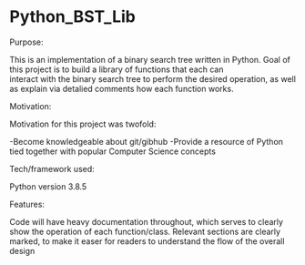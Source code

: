 # Python_BST_Lib

Purpose:

This is an implementation of a binary search tree written in Python. Goal of this project is to build a library of functions that each can  
interact with the binary search tree to perform the desired operation, as well as explain via detalied comments how each function works.

Motivation:

Motivation for this project was twofold: 
  
  -Become knowledgeable about git/gibhub
  -Provide a resource of Python tied together with popular Computer Science concepts

Tech/framework used:

  Python version 3.8.5
 
Features:

  Code will have heavy documentation throughout, which serves to clearly show the operation of each function/class.
  Relevant sections are clearly marked, to make it easer for readers to understand the flow of the overall design
 
 

